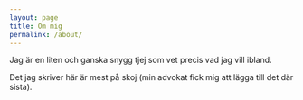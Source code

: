 ```yaml
---
layout: page
title: Om mig
permalink: /about/
---
```


Jag är en liten och ganska snygg tjej som vet precis vad jag vill ibland.

Det jag skriver här är mest på skoj (min advokat fick mig att lägga till det där sista).